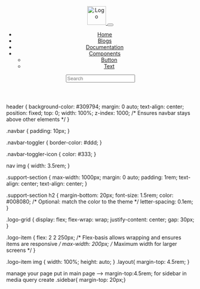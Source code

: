 <!-- -------------navbar html code------------- -->
<header>
        <nav class="navbar navbar-expand-lg navbar-light sidebar-margin">
            <div class="container-fluid">
                <a class="navbar-brand" href="#">
                    <img src="../../assets/logo.png" alt="Logo" width="50">
                </a>
                <!-- Navbar Toggler Button -->
                <button class="navbar-toggler" type="button" data-bs-toggle="collapse" data-bs-target="#navbarSupportedContent" aria-controls="navbarSupportedContent" aria-expanded="false" aria-label="Toggle navigation">
                    <span class="navbar-toggler-icon"></span>
                </button>
                <div class="collapse navbar-collapse" id="navbarSupportedContent">
                    <ul class="navbar-nav me-auto mb-2 mb-lg-0">
                        <li class="nav-item">
                            <a class="nav-link active an" aria-current="page" href="../../index.html">Home</a>
                        </li>
                        <li class="nav-item">
                            <a class="nav-link" href="#">Blogs</a>
                        </li>
                        <li class="nav-item">
                            <a class="nav-link" href="#">Documentation</a>
                        </li>
                        <li class="nav-item dropdown">
                            <a class="nav-link dropdown-toggle" href="#" id="navbarDropdown" role="button" data-bs-toggle="dropdown" aria-expanded="false">
                                Components
                            </a>
                            <ul class="dropdown-menu" aria-labelledby="navbarDropdown">
                                <li><a class="dropdown-item" href="#">Button</a></li>
                                <li><a class="dropdown-item" href="#">Text</a></li>
                            </ul>
                        </li>
                    </ul>
                    <form class="d-flex">
                        <input class="form-control me-2" type="search" placeholder="Search" aria-label="Search">
                    </form>
                </div>
            </div>
        </nav>
</header>





<!-- ------------navbar css here ------------ -->

header {
    background-color: #309794;
    margin: 0 auto;
    text-align: center;
    position: fixed;
    top: 0;
    width: 100%;
    z-index: 1000; /* Ensures navbar stays above other elements */
}

.navbar {
    padding: 10px;
}

.navbar-toggler {
    border-color: #ddd;
}

.navbar-toggler-icon {
    color: #333;
}

nav img {
    width: 3.5rem;
}

.support-section {
    max-width: 1000px;
    margin: 0 auto;
    padding: 1rem;
    text-align: center;
    text-align: center;
}

.support-section h2 {
    margin-bottom: 20px;
    font-size: 1.5rem;
    color: #008080; /* Optional: match the color to the theme */
    letter-spacing: 0.1em;
}

.logo-grid {
    display: flex;
    flex-wrap: wrap;
    justify-content: center;
    gap: 30px;
}

.logo-item {
    flex: 2 2 250px; /* Flex-basis allows wrapping and ensures items are responsive */
    max-width: 200px; /* Maximum width for larger screens */
}

.logo-item img {
    width: 100%;
    height: auto;
}
.layout{
    margin-top: 4.5rem;
}




<!-- --------focus here for inplement--------  -->

manage your page  put in main page --> margin-top:4.5rem;
for sidebar in media query create .sidebar{ margin-top: 20px;}